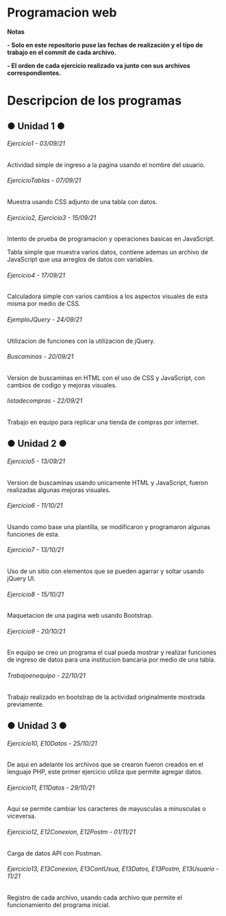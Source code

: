 # Programacion web

<!----Notas---->
**Notas**

**- Solo en este repositorio puse las fechas de realización y el tipo de trabajo en el commit de cada archivo.**

**- El orden de cada ejercicio realizado va junto con sus archivos correspondientes.**
<!----Separador de las notas---->

<!----Directorio con descripcion de los programas---->
# Descripcion de los programas

## ● Unidad 1 ●
###### Ejercicio1 - 03/09/21
Actividad simple de ingreso a la pagina usando el nombre del usuario.

<!----Separador---->

###### EjercicioTablas - 07/09/21
Muestra usando CSS adjunto de una tabla con datos.

<!----Separador---->

###### Ejercicio2, Ejercicio3 - 15/09/21
Intento de prueba de programacion y operaciones basicas en JavaScript.

<!----Separador---->

Tabla simple que muestra varios datos, contiene ademas un archivo de JavaScript que usa arreglos de datos con variables.

<!----Separador---->

###### Ejercicio4 - 17/09/21
Calculadora simple con varios cambios a los aspectos visuales de esta misma por medio de CSS.

<!----Separador---->

###### EjemploJQuery - 24/09/21
Utilizacion de funciones con la utilizacion de jQuery.

<!----Separador---->

###### Buscaminas - 20/09/21
Version de buscaminas en HTML con el uso de CSS y JavaScript, con cambios de codigo y mejoras visuales.

<!----Separador---->

###### listadecompras - 22/09/21
Trabajo en equipo para replicar una tienda de compras por internet.

<!----Separador---->

## ● Unidad 2 ●
###### Ejercicio5 - 13/09/21
Version de buscaminas usando unicamente HTML y JavaScript, fueron realizadas algunas mejoras visuales.

<!----Separador---->

###### Ejercicio6 - 11/10/21
Usando como base una plantilla, se modificaron y programaron algunas funciones de esta.

<!----Separador---->

###### Ejercicio7 - 13/10/21
Uso de un sitio con elementos que se pueden agarrar y soltar usando jQuery UI.

<!----Separador---->

###### Ejercicio8 - 15/10/21
Maquetacion de una pagina web usando Bootstrap.

<!----Separador---->

###### Ejercicio9 - 20/10/21
En equipo se creo un programa el cual pueda mostrar y realizar funciones de ingreso de datos para una institucion bancaria por medio de una tabla.

<!----Separador---->

###### Trabajoenequipo - 22/10/21
Trabajo realizado en bootstrap de la actividad originalmente mostrada previamente.

<!----Separador---->

## ● Unidad 3 ●
###### Ejercicio10, E10Datos - 25/10/21
De aqui en adelante los archivos que se crearon fueron creados en el lenguaje PHP, este primer ejercicio utiliza que permite agregar datos.

<!----Separador---->

###### Ejercicio11, E11Datos - 29/10/21
Aqui se permite cambiar los caracteres de mayusculas a minusculas o viceversa.

<!----Separador---->

###### Ejercicio12, E12Conexion, E12Postm - 01/11/21
Carga de datos API con Postman.

<!----Separador---->

###### Ejercicio13, E13Conexion, E13ContUsua, E13Datos, E13Postm, E13Usuario - 11/21
Registro de cada archivo, usando cada archivo que permite el funcionamiento del programa inicial.

<!----Separador del directorio con ubicación de archivos---->